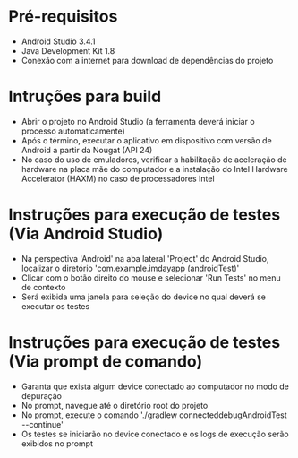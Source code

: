 # Pré-requisitos
  - Android Studio 3.4.1
  - Java Development Kit 1.8
  - Conexão com a internet para download de dependências do projeto

# Intruções para build
  - Abrir o projeto no Android Studio (a ferramenta deverá iniciar o processo automaticamente)
  - Após o término, executar o aplicativo em dispositivo com versão de Android a partir da Nougat (API 24)
  - No caso do uso de emuladores, verificar a habilitação de aceleração de hardware na placa mãe do computador e
    a instalação do Intel Hardware Accelerator (HAXM) no caso de processadores Intel
  
# Instruções para execução de testes (Via Android Studio)
  - Na perspectiva 'Android' na aba lateral 'Project' do Android Studio, 
    localizar o diretório 'com.example.imdayapp (androidTest)'
  - Clicar com o botão direito do mouse e selecionar 'Run Tests' no menu de contexto
  - Será exibida uma janela para seleção do device no qual deverá se executar os testes
  
# Instruções para execução de testes (Via prompt de comando)
  - Garanta que exista algum device conectado ao computador no modo de depuração
  - No prompt, navegue até o diretório root do projeto
  - No prompt, execute o comando './gradlew connecteddebugAndroidTest --continue'
  - Os testes se iniciarão no device conectado e os logs de execução serão exibidos no prompt
